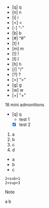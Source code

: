 
- [q] q 
- [n] n 
- [i] i 
- [<] < 
- [-] “-” 
- [b] b 
- [#] “#”
- [t] t  
- [m] m
- [!] ! 
- [I] I  
- [h] h
- [/] "/"  
- [?] ? 
- [>] “>”
- [g] g
- [w] w
- [+] "+" 

18 mini admonitions

- [q] q 
	- test 1
	- [x] test 2

1. a
2. b
3. c
4. d

- a
- b
- c

```
2<sub>1
2<sup>3
```

> [!note]
> a
> b